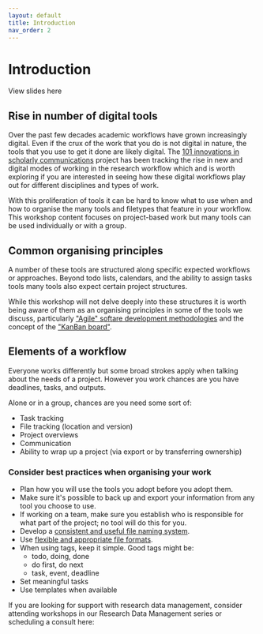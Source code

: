 ```yaml
---
layout: default
title: Introduction
nav_order: 2
---
```


# Introduction

View slides here

## Rise in number of digital tools

Over the past few decades academic workflows have grown increasingly digital. Even if the crux of the work that you do is not digital in nature, the tools that you use to get it done are likely digital. The [101 innovations in scholarly communications](https://101innovations.wordpress.com/workflows/) project has been tracking the rise in new and digital modes of working in the research workflow which and is worth exploring if you are interested in seeing how these digital workflows play out for different disciplines and types of work.

With this proliferation of tools it can be hard to know what to use when and how to organise the many tools and filetypes that feature in your workflow. This workshop content focuses on project-based work but many tools can be used individually or with a group.

## Common organising principles

A number of these tools are structured along specific expected workflows or approaches. Beyond todo lists, calendars, and the ability to assign tasks tools many tools also expect certain project structures.

While this workshop will not delve deeply into these structures it is worth being aware of them as an organising principles in some of the tools we discuss, particularly ["Agile" softare development methodologies](https://www.agilealliance.org/agile101/) and the concept of the ["KanBan board"](https://www.agilealliance.org/glossary/kanban-board/).

## Elements of a workflow
Everyone works differently but some broad strokes apply when talking about the needs of a project. However you work chances are you have deadlines, tasks, and outputs.

Alone or in a group, chances are you need some sort of:
* Task tracking
* File tracking (location and version)
* Project overviews
* Communication
* Ability to wrap up a project (via export or by transferring ownership)

### Consider best practices when organising your work

* Plan how you will use the tools you adopt before you adopt them.
* Make sure it's possible to back up and export your information from any tool you choose to use.
* If working on a team, make sure you establish who is responsible for what part of the project; no tool will do this for you.
* Develop a <a href="https://researchdata.library.ubc.ca/plan/organize-your-data/">consistent and useful file naming system</a>.
* Use <a href="https://researchdata.library.ubc.ca/plan/format-your-data/">flexible and appropriate file formats</a>.
* When using tags, keep it simple. Good tags might be:
  * todo, doing, done
  * do first, do next
  * task, event, deadline
* Set meaningful tasks
* Use templates when available

If you are looking for support with research data management, consider attending workshops in our Research Data Management series or scheduling a consult here:
